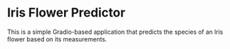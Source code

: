 # Iris Flower Predictor
This is a simple Gradio-based application that predicts the species of an Iris flower based on its measurements.
